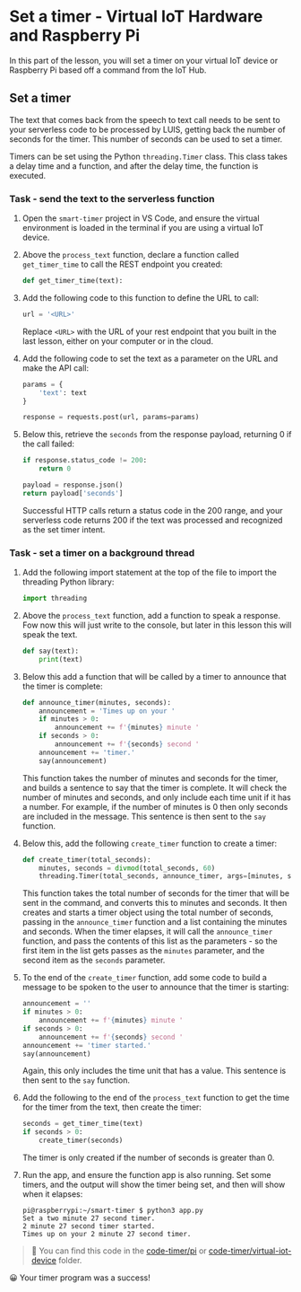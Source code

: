 # Set a timer - Virtual IoT Hardware and Raspberry Pi

In this part of the lesson, you will set a timer on your virtual IoT device or Raspberry Pi based off a command from the IoT Hub.

## Set a timer

The text that comes back from the speech to text call needs to be sent to your serverless code to be processed by LUIS, getting back the number of seconds for the timer. This number of seconds can be used to set a timer.

Timers can be set using the Python `threading.Timer` class. This class takes a delay time and a function, and after the delay time, the function is executed.

### Task - send the text to the serverless function

1. Open the `smart-timer` project in VS Code, and ensure the virtual environment is loaded in the terminal if you are using a virtual IoT device.

1. Above the `process_text` function, declare a function called `get_timer_time` to call the REST endpoint you created:

    ```python
    def get_timer_time(text):
    ```

1. Add the following code to this function to define the URL to call:

    ```python
    url = '<URL>'
    ```

    Replace `<URL>` with the URL of your rest endpoint that you built in the last lesson, either on your computer or in the cloud.

1. Add the following code to set the text as a parameter on the URL and make the API call:

    ```python
    params = {
        'text': text
    }
    
    response = requests.post(url, params=params)
    ```

1. Below this, retrieve the `seconds` from the response payload, returning 0 if the call failed:

    ```python
    if response.status_code != 200:
        return 0
    
    payload = response.json()
    return payload['seconds']
    ```

    Successful HTTP calls return a status code in the 200 range, and your serverless code returns 200 if the text was processed and recognized as the set timer intent.

### Task - set a timer on a background thread

1. Add the following import statement at the top of the file to import the threading Python library:

    ```python
    import threading
    ```

1. Above the `process_text` function, add a function to speak a response. Fow now this will just write to the console, but later in this lesson this will speak the text.

    ```python
    def say(text):
        print(text)
    ```

1. Below this add a function that will be called by a timer to announce that the timer is complete:

    ```python
    def announce_timer(minutes, seconds):
        announcement = 'Times up on your '
        if minutes > 0:
            announcement += f'{minutes} minute '
        if seconds > 0:
            announcement += f'{seconds} second '
        announcement += 'timer.'
        say(announcement)
    ```

    This function takes the number of minutes and seconds for the timer, and builds a sentence to say that the timer is complete. It will check the number of minutes and seconds, and only include each time unit if it has a number. For example, if the number of minutes is 0 then only seconds are included in the message. This sentence is then sent to the `say` function.

1. Below this, add the following `create_timer` function to create a timer:

    ```python
    def create_timer(total_seconds):
        minutes, seconds = divmod(total_seconds, 60)
        threading.Timer(total_seconds, announce_timer, args=[minutes, seconds]).start()
    ```

    This function takes the total number of seconds for the timer that will be sent in the command, and converts this to minutes and seconds. It then creates and starts a timer object using the total number of seconds, passing in the `announce_timer` function and a list containing the minutes and seconds. When the timer elapses, it will call the `announce_timer` function, and pass the contents of this list as the parameters - so the first item in the list gets passes as the `minutes` parameter, and the second item as the `seconds` parameter.

1. To the end of the `create_timer` function, add some code to build a message to be spoken to the user to announce that the timer is starting:

    ```python
    announcement = ''
    if minutes > 0:
        announcement += f'{minutes} minute '
    if seconds > 0:
        announcement += f'{seconds} second '    
    announcement += 'timer started.'
    say(announcement)
    ```

    Again, this only includes the time unit that has a value. This sentence is then sent to the `say` function.

1. Add the following to the end of the `process_text` function to get the time for the timer from the text, then create the timer:

    ```python
    seconds = get_timer_time(text)
    if seconds > 0:
        create_timer(seconds)
    ```

    The timer is only created if the number of seconds is greater than 0.

1. Run the app, and ensure the function app is also running. Set some timers, and the output will show the timer being set, and then will show when it elapses:

    ```output
    pi@raspberrypi:~/smart-timer $ python3 app.py 
    Set a two minute 27 second timer.
    2 minute 27 second timer started.
    Times up on your 2 minute 27 second timer.
    ```

> 💁 You can find this code in the [code-timer/pi](code-timer/pi) or [code-timer/virtual-iot-device](code-timer/virtual-iot-device) folder.

😀 Your timer program was a success!
